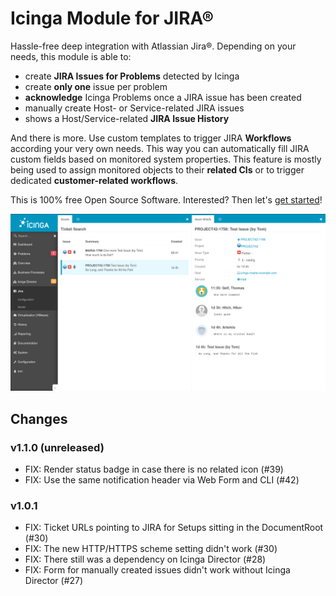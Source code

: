 Icinga Module for JIRA®
=======================

Hassle-free deep integration with Atlassian Jira®. Depending on your needs, this
module is able to:

* create **JIRA Issues for Problems** detected by Icinga
* create **only one** issue per problem
* **acknowledge** Icinga Problems once a JIRA issue has been created
* manually create Host- or Service-related JIRA issues
* shows a Host/Service-related **JIRA Issue History**

And there is more. Use custom templates to trigger JIRA **Workflows** according
your very own needs. This way you can automatically fill JIRA custom fields
based on monitored system properties. This feature is mostly being used to
assign monitored objects to their **related CIs** or to trigger dedicated
**customer-related workflows**.

This is 100% free Open Source Software. Interested? Then let's [get started](doc/01-Introduction.md)!

![JIRA integration](doc/screenshot/issue_list_and_details-new.png)

Changes
-------

### v1.1.0 (unreleased)

* FIX: Render status badge in case there is no related icon (#39)
* FIX: Use the same notification header via Web Form and CLI (#42)

### v1.0.1

* FIX: Ticket URLs pointing to JIRA for Setups sitting in the DocumentRoot (#30)
* FIX: The new HTTP/HTTPS scheme setting didn't work (#30)
* FIX: There still was a dependency on Icinga Director (#28)
* FIX: Form for manually created issues didn't work without Icinga Director (#27)

